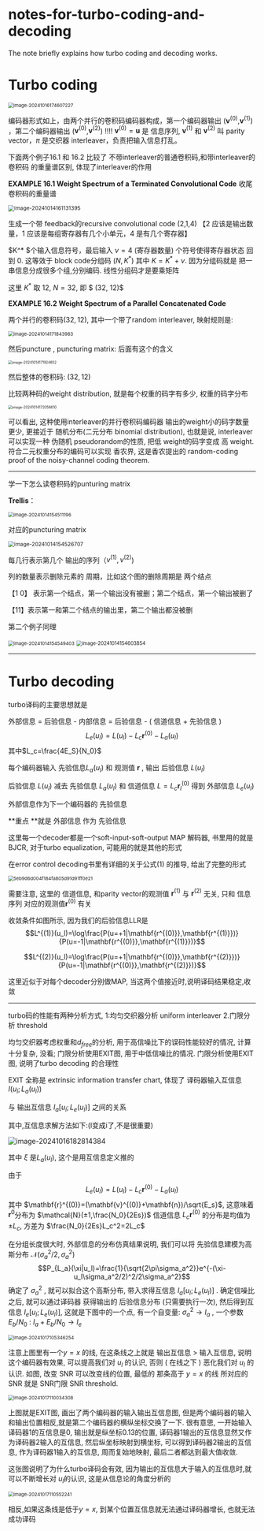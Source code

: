 # notes-for-turbo-coding-and-decoding
The note briefly explains how turbo coding and decoding works.


# Turbo coding

<img src="./image-20241016174607227.png" alt="image-20241016174607227" style="zoom:67%;" />

编码器形式如上，由两个并行的卷积码编码器构成，第一个编码器输出 ($\mathbf{v}^{(0)}$,$\mathbf{v}^{(1)}$) ，第二个编码器输出 ($\mathbf{v}^{(0)}$,$\mathbf{v}^{(2)}$) !!!! $\mathbf{v}^{(0)}=\mathbf{u}$ 是 信息序列,  $\mathbf{v}^{(1)}$ 和 $\mathbf{v}^{(2)}$ 叫 parity vector，$\pi$ 是交织器 interleaver，负责把输入信息打乱。

下面两个例子16.1 和 16.2 比较了 不带interleaver的普通卷积码,和带interleaver的卷积码 的重量谱区别, 体现了interleaver的作用

**EXAMPLE 16.1  Weight Spectrum of a Terminated Convolutional Code** 收尾卷积码的重量谱

<img src="./image-20241014161131395.png" alt="image-20241014161131395" style="zoom:77%;" />

生成一个带 feedback的recursive convolutional code (2,1,4) 【2 应该是输出数量，1 应该是每组寄存器有几个小单元，4 是有几个寄存器】

$K^* $个输入信息符号，最后输入 $\nu=4$ (寄存器数量) 个符号使得寄存器状态 回到 0. 这等效于 block code分组码 $(N,K^*)$ 其中 $K=K^*+\nu$. 因为分组码就是 把一串信息分成很多个组,分别编码. 线性分组码才是要乘矩阵

这里 $K^*$ 取 $12$, $N=32$, 即 $ (32, 12)$



**EXAMPLE 16.2  Weight Spectrum of a Parallel Concatenated Code**

两个并行的卷积码$(32,12)$, 其中一个带了random interleaver, 映射规则是:

<img src="./image-20241014171843983.png" alt="image-20241014171843983" style="zoom:67%;" />

然后puncture , puncturing matrix: 后面有这个的含义

<img src="./image-20241014171924652.png" alt="image-20241014171924652" style="zoom:50%;" />

然后整体的卷积码: $(32,12)$

比较两种码的weight distribution, 就是每个权重的码字有多少, 权重的码字分布

<img src="./image-20241014172056610.png" alt="image-20241014172056610" style="zoom:50%;" />



可以看出, 这种使用interleaver的并行卷积码编码器 输出的weight小的码字数量 更少, 更接近于 随机分布(二元分布 binomial distribution), 也就是说, interleaver 可以实现一种 伪随机 pseudorandom的性质, 把低 weight的码字变成 高 weight. 符合二元权重分布的编码可以实现 香农界, 这是香农提出的 random-coding proof of the noisy-channel coding theorem.

-------

学一下怎么读卷积码的punturing matrix

**Trellis**：

<img src="./image-20241014154511196.png" alt="image-20241014154511196" style="zoom:67%;" />

对应的puncturing matrix

<img src="./image-20241014154526707.png" alt="image-20241014154526707" style="zoom:77%;" />

每几行表示第几个 输出的序列（$v^{(1)},v^{(2)}$)

列的数量表示删除元素的 周期，比如这个图的删除周期是 两个结点

【1 0】 表示第一个结点，第一个输出没有被删；第二个结点，第一个输出被删了

【11】表示第一和第二个结点的输出里，第二个输出都没被删

第二个例子同理

<img src="./image-20241014154549403.png" alt="image-20241014154549403" style="zoom:67%;" />

<img src="./image-20241014154603854.png" alt="image-20241014154603854" style="zoom:70%;" />

-------



# Turbo decoding

turbo译码的主要思想就是

外部信息 = 后验信息 - 内部信息 = 后验信息 - ( 信道信息 + 先验信息 )
$$L_e(u_l)=L(u_l)-L_c\mathbf{r}^{(0)}-L_a(u_l)$$
其中$L_c=\frac{4E_S}{N_0}$

每个编码器输入 先验信息$L_a(u_l)$ 和 观测值 $\mathbf{r}$ , 输出 后验信息 $L(u_l)$

 后验信息 $L(u_l)$ 减去 先验信息 $L_a(u_l)$ 和 信道信息 $L=L_c \mathbf{r}^{(0)}_l$ 得到 外部信息 $L_e(u_l)$

外部信息作为下一个编码器的 先验信息

**重点 **就是 外部信息 作为 先验信息

这里每一个decoder都是一个soft-input-soft-output MAP 解码器, 书里用的就是BJCR, 对于turbo equalization, 可能用的就是其他的形式

在error control decoding书里有详细的关于公式(1) 的推导, 给出了完整的形式

<img src="./5eb9d6d004f184fa805d91d91ff0e21.jpg" alt="5eb9d6d004f184fa805d91d91ff0e21" style="zoom:67%;" />

需要注意, 这里的 信道信息, 和parity vector的观测值 $\mathbf{r}^{(1)}$ 与 $\mathbf{r}^{(2)}$ 无关, 只和 信息序列 对应的观测值$\mathbf{r}^{(0)}$ 有关

收敛条件如图所示, 因为我们的后验信息LLR是
$$L^{(1)}(u_l)=\log\frac{P(u=+1|\mathbf{r^{(0)}},\mathbf{r^{(1)}})}{P(u=-1|\mathbf{r^{(0)}},\mathbf{r^{(1)}})}$$

$$L^{(2)}(u_l)=\log\frac{P(u=+1|\mathbf{r^{(0)}},\mathbf{r^{(2)}})}{P(u=-1|\mathbf{r^{(0)}},\mathbf{r^{(2)}})}$$

这里近似于对每个decoder分别做MAP, 当这两个值接近时,说明译码结果稳定,收敛

-----

turbo码的性能有两种分析方式, 1:均匀交织器分析 uniform interleaver 2.门限分析 threshold

均匀交织器考虑权重和$d_{free}$的分析, 用于高信噪比下的误码性能较好的情况, 计算十分复杂, 没看; 门限分析使用EXIT图, 用于中低信噪比的情况. 门限分析使用EXIT图, 说明了turbo decoding 的合理性

EXIT 全称是 extrinsic information transfer chart, 体现了 译码器输入互信息 $I\left(u_l;L_a\left(u_l\right)\right)$ 

与 输出互信息 $I_a\left[u_l;L_e\left(u_l\right)\right]$ 之间的关系

其中,互信息求解方法如下:(l变成i了,不是很重要)

<img src="./image-20241016182814384.png" alt="image-20241016182814384" style="zoom87%;" />

其中 $\xi$ 是$L_a(u_l)$, 这个是用互信息定义推的

由于
$$L_e(u_l)=L(u_l)-L_c\mathbf{r}^{(0)}-L_a(u_l)$$
其中 $\mathbf{r}^{(0)}=(\mathbf{v}^{(0)}+\mathbf{n})/\sqrt{E_s}$, 这意味着$\mathbf{r}^{0}$分布为 $\mathcal{N}(±1,\frac{N_0}{2Es})$ 信道信息 $L_c\mathbf{r}^{(0)}$ 的分布是均值为 $±L_c$, 方差为 $\frac{N_0}{2Es}L_c^2=2L_c$

在分组长度很大时, 外部信息的分布仿真结果说明, 我们可以将 先验信息建模为高斯分布 $\mathcal{N}(\sigma_a^2/2,\sigma_a^2)$
$$P_{L_a}(\xi|u_l)=\frac{1}{\sqrt{2\pi\sigma_a^2}}e^{-(\xi-u_l\sigma_a^2/2)^2/2\sigma_a^2}$$
确定了 $\sigma_a^2$ ,  就可以拟合这个高斯分布, 带入求得互信息 $I_a\left[u_l;L_e\left(u_l\right)\right]$ . 确定信噪比之后, 就可以通过译码器 获得输出的 后验信息分布 (只需要执行一次), 然后得到互信息  $I_e\left[u_l;L_e\left(u_l\right)\right]$, 这就是下图中的一个点, 有一个自变量: $\sigma_a^2 \rightarrow I_a$ ,  一个参数$E_b/N_0$ :  $I_a+E_b/N_0 \rightarrow I_e$

<img src="./image-20241017105346254.png" alt="image-20241017105346254" style="zoom:67%;" />

注意上图里有一个$y=x$ 的线, 在这条线之上就是 输出互信息 > 输入互信息, 说明这个编码器有效果, 可以提高我们对 $u_l$ 的认识, 否则 ( 在线之下 ) 恶化我们对 $u_l$ 的认识. 如图, 改变 SNR 可以改变线的位置, 最低的 那条高于 $y=x$ 的线 所对应的SNR 就是 SNR门限 SNR threshold.

<img src="./image-20241017110034308.png" alt="image-20241017110034308" style="zoom:67%;" />

上图就是EXIT图, 画出了两个编码器的输入输出互信息图, 但是两个编码器的输入和输出位置相反,就是第二个编码器的横纵坐标交换了一下. 很有意思, 一开始输入译码器1的互信息是0, 输出就是纵坐标0.13的位置, 译码器1输出的互信息显然又作为译码器2输入的互信息, 然后纵坐标映射到横坐标, 可以得到译码器2输出的互信息, 作为译码器1输入的互信息, 周而复始地映射, 最后二者都达到最大值收敛.

这张图说明了为什么turbo译码会有效, 因为输出的互信息大于输入的互信息时,就可以不断增长对 $u_l$的认识, 这是从信息论的角度分析的

<img src="./image-20241017110552241.png" alt="image-20241017110552241" style="zoom:67%;" />

相反,如果这条线是低于$y=x$, 到某个位置互信息就无法通过译码器增长, 也就无法成功译码
